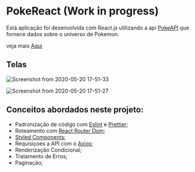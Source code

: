 # PokeReact (Work in progress)
Está aplicação foi desenvolvida com React.js utilizando a api [PokeAPI](https://pokeapi.co/docs/v2.html/) que fornece dados sobre o universo de Pokemon.

veja mais [Aqui](https://pokereact.surge.sh/)

## Telas 
![Screenshot from 2020-05-20 17-51-33](https://user-images.githubusercontent.com/54459438/82496854-c1dce180-9ac3-11ea-90a9-bb06abbbd458.png)


![Screenshot from 2020-05-20 17-51-27](https://user-images.githubusercontent.com/54459438/82496898-cef9d080-9ac3-11ea-96e5-d86f21c403d4.png)


## Conceitos abordados neste projeto:
+ Padronização de código com [Eslint](https://eslint.org/) e [Prettier](https://prettier.io/);
+ Roteamento com [React Router Dom](https://reacttraining.com/react-router/web/guides/quick-start);
+ [Styled Components](https://styled-components.com/);
+ Requisiçoes a API com o [Axios](https://www.npmjs.com/package/axios);
+ Renderização Condicional;
+ Tratamento de Erros;
+ Paginação;

